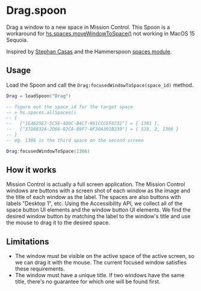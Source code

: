 # Drag.spoon
Drag a window to a new space in Mission Control. This Spoon is a workaround for [hs.spaces.moveWindowToSpace()](https://www.hammerspoon.org/docs/hs.spaces.html#moveWindowToSpace) not working in MacOS 15 Sequoia.

Inspired by [Stephan Casas](https://github.com/stephancasas/stephan-hates-osascript/blob/main/jxa/move-window-to-desktop.jxa.js) and the Hammerspoon [spaces module](https://github.com/Hammerspoon/hammerspoon/tree/master/extensions/spaces).

## Usage

Load the Spoon and call the `Drag:focusedWindowToSpace(space_id)` method.
```lua
Drag = loadSpoon("Drag")

-- figure out the space_id for the target space
-- > hs.spaces.allSpaces()
-- {
--   ["1E4625E7-5C5E-4DDC-B4C7-991CCCEF0732"] = { 1301 },
--   ["37D8832A-2D66-02CA-B9F7-8F30A301B230"] = { 528, 2, 1306 }
-- }
-- eg. 1306 is the third space on the second screen

Drag:focusedWindowToSpace(1306)
```

## How it works

Mission Control is actually a full screen application. The Mission Control windows are buttons with a screen shot of each window as the image and the title of each window as the label. The spaces are also buttons with labels "Desktop 1", etc. Using the Accessibility API, we collect all of the space button UI elements and the window button UI elements. We find the desired window button by matching the label to the window's title and use the mouse to drag it to the desired space.

## Limitations

- The window must be visible on the active space of the active screen, so we can drag it with the mouse. The current focused window satisfies these requirements.
- The window must have a unique title. If two windows have the same title, there's no guarantee for which one will be found first.
